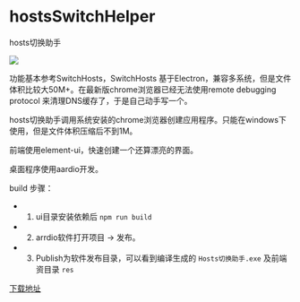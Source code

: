 # hostsSwitchHelper

hosts切换助手

![](https://github.com/xuzhenjun130/hostsSwitchHelper/blob/master/main.gif?raw=true)

功能基本参考SwitchHosts，SwitchHosts 基于Electron，兼容多系统，但是文件体积比较大50M+。在最新版chrome浏览器已经无法使用remote debugging protocol 来清理DNS缓存了，于是自己动手写一个。

hosts切换助手调用系统安装的chrome浏览器创建应用程序。只能在windows下使用，但是文件体积压缩后不到1M。

前端使用element-ui，快速创建一个还算漂亮的界面。

桌面程序使用aardio开发。



build 步骤：

- 1. ui目录安装依赖后 `npm run build`
- 2. arrdio软件打开项目 -> 发布。
- 3. Publish为软件发布目录，可以看到编译生成的 `Hosts切换助手.exe` 及前端资目录 `res`



[下载地址](https://github.com/xuzhenjun130/hostsSwitchHelper/releases)



